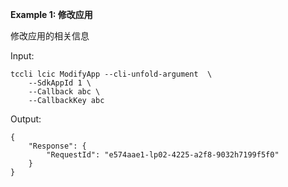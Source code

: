 **Example 1: 修改应用**

修改应用的相关信息

Input: 

```
tccli lcic ModifyApp --cli-unfold-argument  \
    --SdkAppId 1 \
    --Callback abc \
    --CallbackKey abc
```

Output: 
```
{
    "Response": {
        "RequestId": "e574aae1-lp02-4225-a2f8-9032h7199f5f0"
    }
}
```

